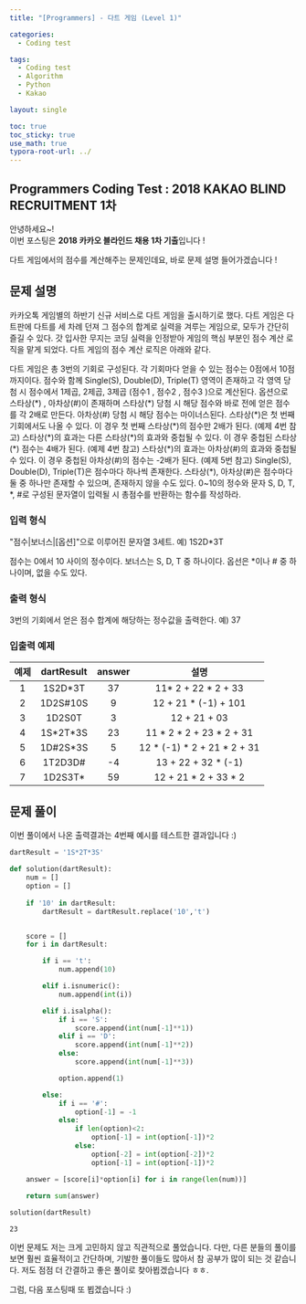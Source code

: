 ```yaml
---
title: "[Programmers] - 다트 게임 (Level 1)"

categories:
  - Coding test

tags:
  - Coding test
  - Algorithm
  - Python
  - Kakao

layout: single

toc: true
toc_sticky: true
use_math: true
typora-root-url: ../
---
```

## Programmers Coding Test : 2018 KAKAO BLIND RECRUITMENT 1차

안녕하세요~!  
이번 포스팅은 **2018 카카오 블라인드 채용 1차 기출**입니다 !  
  
다트 게임에서의 점수를 계산해주는 문제인데요, 바로 문제 설명 들어가겠습니다 !  

## 문제 설명

카카오톡 게임별의 하반기 신규 서비스로 다트 게임을 출시하기로 했다. 다트 게임은 다트판에 다트를 세 차례 던져 그 점수의 합계로 실력을 겨루는 게임으로, 모두가 간단히 즐길 수 있다.
갓 입사한 무지는 코딩 실력을 인정받아 게임의 핵심 부분인 점수 계산 로직을 맡게 되었다. 다트 게임의 점수 계산 로직은 아래와 같다.

다트 게임은 총 3번의 기회로 구성된다.
각 기회마다 얻을 수 있는 점수는 0점에서 10점까지이다.
점수와 함께 Single(S), Double(D), Triple(T) 영역이 존재하고 각 영역 당첨 시 점수에서 1제곱, 2제곱, 3제곱 (점수1 , 점수2 , 점수3 )으로 계산된다.
옵션으로 스타상(\*) , 아차상(#)이 존재하며 스타상(\*) 당첨 시 해당 점수와 바로 전에 얻은 점수를 각 2배로 만든다. 아차상(\#) 당첨 시 해당 점수는 마이너스된다.
스타상(\*)은 첫 번째 기회에서도 나올 수 있다. 이 경우 첫 번째 스타상(\*)의 점수만 2배가 된다. (예제 4번 참고)
스타상(\*)의 효과는 다른 스타상(\*)의 효과와 중첩될 수 있다. 이 경우 중첩된 스타상(\*) 점수는 4배가 된다. (예제 4번 참고)
스타상(\*)의 효과는 아차상(\#)의 효과와 중첩될 수 있다. 이 경우 중첩된 아차상(\#)의 점수는 -2배가 된다. (예제 5번 참고)
Single(S), Double(D), Triple(T)은 점수마다 하나씩 존재한다.
스타상(\*), 아차상(\#)은 점수마다 둘 중 하나만 존재할 수 있으며, 존재하지 않을 수도 있다.
0~10의 정수와 문자 S, D, T, \*, \#로 구성된 문자열이 입력될 시 총점수를 반환하는 함수를 작성하라.

### 입력 형식
"점수|보너스|[옵션]"으로 이루어진 문자열 3세트.
예) 1S2D*3T

점수는 0에서 10 사이의 정수이다.
보너스는 S, D, T 중 하나이다.
옵선은 \*이나 \# 중 하나이며, 없을 수도 있다.

### 출력 형식
3번의 기회에서 얻은 점수 합계에 해당하는 정수값을 출력한다.
예) 37

### 입출력 예제

|예제|dartResult|answer|설명|
|:---:|:---:|:---:|:---:|
|1|1S2D\*3T|37|11\* 2 + 22 \* 2 + 33|
|2|1D2S\#10S|9|12 + 21 \* (-1) + 101|
|3|1D2S0T|3|12 + 21 + 03|
|4|1S\*2T\*3S|23|11 \* 2 * 2 + 23 \* 2 + 31|
|5|1D\#2S\*3S|5|12 \* (-1) * 2 + 21 * 2 + 31|
|6|1T2D3D\#|-4|13 + 22 + 32 \* (-1)|
|7|1D2S3T\*|59|12 + 21 \* 2 + 33 \* 2|

## 문제 풀이
이번 풀이에서 나온 출력결과는 4번째 예시를 테스트한 결과입니다 :)

```python
dartResult = '1S*2T*3S'

def solution(dartResult):
    num = []
    option = []
    
    if '10' in dartResult:
        dartResult = dartResult.replace('10','t')


    score = []
    for i in dartResult:

        if i == 't':
            num.append(10)

        elif i.isnumeric():
            num.append(int(i))

        elif i.isalpha():
            if i == 'S':
                score.append(int(num[-1]**1))
            elif i == 'D':
                score.append(int(num[-1]**2))
            else:
                score.append(int(num[-1]**3))

            option.append(1)

        else:
            if i == '#':
                option[-1] = -1
            else:
                if len(option)<2:
                    option[-1] = int(option[-1])*2
                else:
                    option[-2] = int(option[-2])*2
                    option[-1] = int(option[-1])*2

    answer = [score[i]*option[i] for i in range(len(num))]

    return sum(answer)
          
solution(dartResult)

```




    23



이번 문제도 저는 크게 고민하지 않고 직관적으로 풀었습니다. 다만, 다른 분들의 풀이를 보면 훨씬 효율적이고 간단하며, 기발한 풀이들도 많아서 참 공부가 많이 되는 것 같습니다. 저도 점점 더 간결하고 좋은 풀이로 찾아뵙겠습니다 ㅎㅎ.

그럼, 다음 포스팅때 또 뵙겠습니다 :)  
